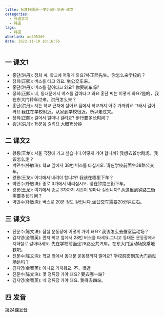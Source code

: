 ```yaml
---
title: 标准韩国语——第24课-交通-课文
categories:
  - 外语学习
  - 韩语
tags:
  - 韩语
abbrlink: ac4953d9
date: 2022-11-10 10:16:56
---
```

## 一 课文1

* 홍단(洪丹): 정희 씨. 학교에 어떻게 와요?朴正熙先生。你怎么来学校的？
* 정희(正熙): 버스를 타고 와요. 坐公交车来。
* 홍단(洪丹): 버스를 갈아타고 와요? 你要转车吗?
* 정희(正熙): 네, 동대문에서 버스를 갈아타고 와요.홍단 씨는 어떻게 와요?是的，我在东大门转车过来。洪丹怎么来？
* 홍단(洪丹):  저는 학교 근처에 살아요.집에서 학교까지 아주 가까워요.그래서 걸어와요.我住在学校附近。从家到学校很近。所以走过来。
* 정희(正熙): 걸어서 얼마나 걸려요? 步行要多长时间？
* 홍단(洪丹):  15분쯤 걸려요.大概15分钟

<!--more-->

## 二 课文2

* 왕룡(王龙): 서울 극장에 가고 싶습니다.어떻게 가야 합니까? 我想去首尔剧场。我该怎么走？
* 박민수(朴敏洙): 학교 앞에서 38번 버스를 타십시오. 请在学校前面坐38路公交车。
* 왕룡(王龙): 어디에서 내려야 합니까? 我该在哪里下车？
* 박민수(朴敏洙): 종로 3가에서 내리십시오. 请在钟路三街下车。
* 왕룡(王龙):  여기에서 종로 3가까지 시간이 얼마나 걸립니까? 从这里到钟路三街需要多长时间？
* 박민수(朴敏洙): 버스로 20분 정도 걸립니다.坐公交车需要20分钟左右。

## 三 课文3

* 진문수(陈文洙): 잠실 운동장에 어떻게 가야 돼요? 我该怎么去蚕室运动场？
* 김지영(金智英): 먼저 학교 앞에서 28번 버스를 타세요.그니고 동대문 운동장에서 지하철로 갈아타세요. 先在学校前面坐28路公共汽车。在东大门运动场换乘地铁吧。
* 진문수(陈文洙): 학교 앞에서 동대문 운동장까지 멀어요? 学校前面到东大门运动场远吗？
* 김지영(金智英): 아니요.가까워요. 不，很近
* 진문수(陈文洙):  몇 정류장 가야 돼요? 要去哪一站?
* 김지영(金智英): 네  정류장 가야 돼요. 我得去四站。

## 四 发音

[第24课发音][1]



[1]:https://biz.cli.im/Pcview?name=https://biz.cli.im/test/BG485332?coding=J9alPV&qrurl=http%3A%2F%2Fqr31.cn%2FJ9alPV&gtype=2&time=1
